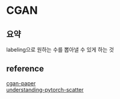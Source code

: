 # CGAN
## 요약
labeling으로 원하는 수를 뽑아낼 수 있게 하는 것
## reference
[cgan-paper](https://arxiv.org/pdf/1411.1784.pdf)  
[understanding-pytorch-scatter](https://medium.com/@yang6367/understand-torch-scatter-b0fd6275331c)